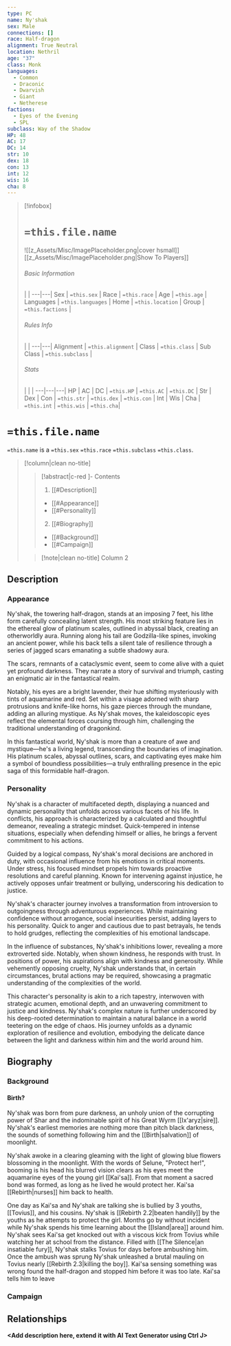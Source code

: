 ```yaml
---
type: PC
name: Ny'shak
sex: Male
connections: []
race: Half-dragon
alignment: True Neutral
location: Nethril
age: "37"
class: Monk
languages:
  - Common
  - Draconic
  - Dwarvish
  - Giant
  - Netherese
factions:
  - Eyes of the Evening
  - SPL
subclass: Way of the Shadow
HP: 48
AC: 17
DC: 14
str: 10
dex: 18
con: 13
int: 12
wis: 16
cha: 8
---
```

> [!infobox]
> # `=this.file.name`
> ![[z_Assets/Misc/ImagePlaceholder.png|cover hsmall]]
> [[z_Assets/Misc/ImagePlaceholder.png|Show To Players]]
> ###### Basic Information
>  |  |
> ---|---|
> Sex | `=this.sex` |
> Race | `=this.race` |
> Age | `=this.age` |
> Languages | `=this.languages` |
> Home | `=this.location` |
> Group | `=this.factions` |
> ###### Rules Info
>  |   |
> ---|---|
> Alignment | `=this.alignment` |
> Class | `=this.class` |
> Sub Class | `=this.subclass` |
> ###### Stats
>  | | |
> ---|---|---|
> HP | AC | DC |
> `=this.HP` | `=this.AC` | `=this.DC` |
> Str | Dex | Con |
> `=this.str` | `=this.dex` | `=this.con` |
> Int | Wis | Cha |
> `=this.int` | `=this.wis` | `=this.cha`|

# `=this.file.name`
`=this.name` is a `=this.sex` `=this.race` `=this.subclass` `=this.class`. 
> [!column|clean no-title] 
>> [!abstract|c-red ]- Contents
>> 1. [[#Description]]
>> 	- [[#Appearance]]
>> 	- [[#Personality]]
>> 2. [[#Biography]]
>> 	- [[#Background]]
>> 	- [[#Campaign]]
>
>> [!note|clean no-title] Column 2 



## Description
### Appearance

Ny'shak, the towering half-dragon, stands at an imposing 7 feet, his lithe form carefully concealing latent strength. His most striking feature lies in the ethereal glow of platinum scales, outlined in abyssal black, creating an otherworldly aura. Running along his tail are Godzilla-like spines, invoking an ancient power, while his back tells a silent tale of resilience through a series of jagged scars emanating a subtle shadowy aura.

The scars, remnants of a cataclysmic event, seem to come alive with a quiet yet profound darkness. They narrate a story of survival and triumph, casting an enigmatic air in the fantastical realm.

Notably, his eyes are a bright lavender, their hue shifting mysteriously with tints of aquamarine and red. Set within a visage adorned with sharp protrusions and knife-like horns, his gaze pierces through the mundane, adding an alluring mystique. As Ny'shak moves, the kaleidoscopic eyes reflect the elemental forces coursing through him, challenging the traditional understanding of dragonkind.

In this fantastical world, Ny'shak is more than a creature of awe and mystique—he's a living legend, transcending the boundaries of imagination. His platinum scales, abyssal outlines, scars, and captivating eyes make him a symbol of boundless possibilities—a truly enthralling presence in the epic saga of this formidable half-dragon.

### Personality

Ny'shak is a character of multifaceted depth, displaying a nuanced and dynamic personality that unfolds across various facets of his life. In conflicts, his approach is characterized by a calculated and thoughtful demeanor, revealing a strategic mindset. Quick-tempered in intense situations, especially when defending himself or allies, he brings a fervent commitment to his actions.

Guided by a logical compass, Ny'shak's moral decisions are anchored in duty, with occasional influence from his emotions in critical moments. Under stress, his focused mindset propels him towards proactive resolutions and careful planning. Known for intervening against injustice, he actively opposes unfair treatment or bullying, underscoring his dedication to justice.

Ny'shak's character journey involves a transformation from introversion to outgoingness through adventurous experiences. While maintaining confidence without arrogance, social insecurities persist, adding layers to his personality. Quick to anger and cautious due to past betrayals, he tends to hold grudges, reflecting the complexities of his emotional landscape.

In the influence of substances, Ny'shak's inhibitions lower, revealing a more extroverted side. Notably, when shown kindness, he responds with trust. In positions of power, his aspirations align with kindness and generosity. While vehemently opposing cruelty, Ny'shak understands that, in certain circumstances, brutal actions may be required, showcasing a pragmatic understanding of the complexities of the world.

This character's personality is akin to a rich tapestry, interwoven with strategic acumen, emotional depth, and an unwavering commitment to justice and kindness. Ny'shak's complex nature is further underscored by his deep-rooted determination to maintain a natural balance in a world teetering on the edge of chaos. His journey unfolds as a dynamic exploration of resilience and evolution, embodying the delicate dance between the light and darkness within him and the world around him.

## Biography
### Background
#### Birth?

Ny'shak was born from pure darkness, an unholy union of the corrupting power of Shar and the indominable spirit of his Great Wyrm [[Ix'aryz|sire]]. Ny'shak's earliest memories are nothing more than pitch black darkness, the sounds of something following him and the [[Birth|salvation]] of moonlight. 

Ny'shak awoke in a clearing gleaming with the light of glowing blue flowers blossoming in the moonlight. With the words of Selune, "Protect her!", booming is his head his blurred vision clears as his eyes meet the aquamarine eyes of the young girl [[Kai'sa]]. From that moment a sacred bond was formed, as long as he lived he would protect her. Kai'sa [[Rebirth|nurses]] him back to health. 

One day as Kai'sa and Ny'shak are talking she is bullied by 3 youths,[[Tovius]], and his cousins. Ny'shak is [[Rebirth 2.2|beaten handily]] by the youths as he attempts to protect the girl. Months go by without incident while Ny'shak spends his time learning about the [[Island|area]] around him. Ny'shak sees Kai'sa get knocked out with a viscous kick from Tovius while watching her at school from the distance. Filled with [[The Silence|an insatiable fury]], Ny'shak stalks Tovius for days before ambushing him. Once the ambush was sprung Ny'shak unleashed a brutal mauling on Tovius nearly [[Rebirth 2.3|killing the boy]]. Kai'sa sensing something was wrong found the half-dragon and stopped him before it was too late. Kai'sa tells him to leave 

### Campaign
## Relationships


**<Add description here, extend it with AI Text Generator using Ctrl J>**


